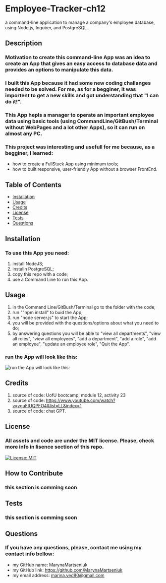 # Employee-Tracker-ch12
a command-line application to manage a company's employee database, using Node.js, Inquirer, and PostgreSQL.

## Description
### Motivation to create this command-line App was an idea to create an App that gives an easy access to database data and provides an options to manipulate this data.
### I built this App because it had some new coding challanges needed to be solved. For me, as for a begginer, it was importent to get a new skills and got understanding that "I can do it!".
### This App hepls a manager to operate an important employee data using basic tools (using CommandLine/GitBush/Terminal without WebPages and a lot other Apps), so it can run on almost any PC.
### This project was interesting and usefull for me because, as a begginer, I learned:
- how to create a FullStuck App using minimum tools;
- how to built responsive, user-friendly App without a browser FrontEnd.

## Table of Contents

- [Installation](#installation)
- [Usage](#usage)
- [Credits](#credits)
- [License](#license)
- [Tests](#tests)
- [Questions](#questions)

## Installation
### To use this App you need:
1. install NodeJS;
2. installn PostgreSQL;
3. copy this repo with a code;
4. use a Command Line to run this App. 

## Usage
1. in the Command Line/GitBush/Terminal go to the folder with the code;
2. run ""npm install" to buid the App;
3. run "node server.js" to start the App;
4. you will be provided with the questions/options about what you need to do;
5. by answering questions you will be able to  "view all departments", "view all roles", "view all employees", "add a department", "add a role", "add an employee", "update an employee role", "Quit the App".

### run the App will look like this:
![run the App will look like this:]()


## Credits
1. source of code: UofU bootcamp, module 12, activity 23 
2. source of code: https://www.youtube.com/watch?v=yguFIUQPFO4&list=LL&index=1
3. source of code: chat GPT.

## License
### All assets and code are under the MIT license. Please, check more info in lisence section of this repo.
[![License: MIT](https://img.shields.io/badge/License-MIT-yellow.svg)](https://opensource.org/licenses/MIT)

## How to Contribute
### this section is comming soon

## Tests
### this section is comming soon

## Questions
### If you have any questions, please, contact me using my contact info bellow:
- my GitHub name: MarynaMartseniuk
- my GitHub link: https://github.com/MarynaMartseniuk
- my email address: marina.ved80@gmail.com
